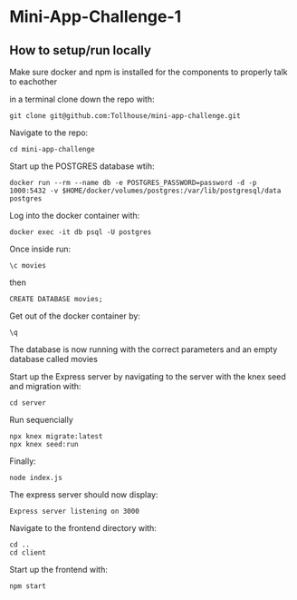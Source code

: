 # Mini-App-Challenge-1

## How to setup/run locally

Make sure docker and npm is installed for the components to properly talk to eachother

in a terminal clone down the repo with:
```
git clone git@github.com:Tollhouse/mini-app-challenge.git
```

Navigate to the repo:
```
cd mini-app-challenge
```

Start up the POSTGRES database wtih:
```
docker run --rm --name db -e POSTGRES_PASSWORD=password -d -p 1000:5432 -v $HOME/docker/volumes/postgres:/var/lib/postgresql/data postgres
```

Log into the docker container with:
```
docker exec -it db psql -U postgres
```

Once inside run:
```
\c movies
```
then
```
CREATE DATABASE movies;
```

Get out of the docker container by:
```
\q
```

The database is now running with the correct parameters and an empty database called movies

Start up the Express server by navigating to the server with the knex seed and migration with:

```
cd server
```

Run sequencially
```
npx knex migrate:latest
npx knex seed:run
```

Finally:
```
node index.js
```

The express server should now display:
```
Express server listening on 3000
```

Navigate to the frontend directory with:
```
cd ..
cd client
```

Start up the frontend with:
```
npm start
```